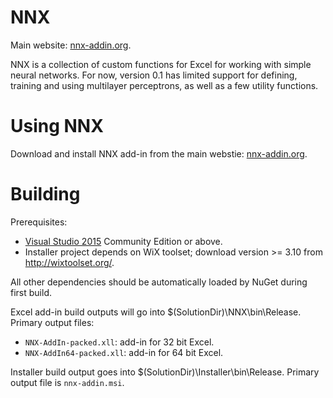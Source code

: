 # NNX
Main website: [nnx-addin.org](https://nnx-addin.org).

NNX is a collection of custom functions for Excel for working with simple neural networks. For now, version 0.1 has limited support for defining, training and using multilayer perceptrons, as well as a few utility functions.

# Using NNX
Download and install NNX add-in from the main webstie: [nnx-addin.org](https://nnx-addin.org).

# Building

Prerequisites:
* [Visual Studio 2015](https://www.visualstudio.com/) Community Edition or above. 
* Installer project depends on WiX toolset; download version >= 3.10 from http://wixtoolset.org/.

All other dependencies should be automatically loaded by NuGet during first build. 

Excel add-in build outputs will go into $(SolutionDir)\NNX\bin\Release. Primary output files:

* `NNX-AddIn-packed.xll`: add-in for 32 bit Excel. 
* `NNX-AddIn64-packed.xll`: add-in for 64 bit Excel. 

Installer build output goes into $(SolutionDir)\Installer\bin\Release. Primary output file is `nnx-addin.msi`.

